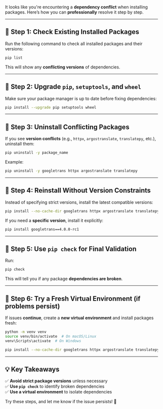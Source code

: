It looks like you're encountering a **dependency conflict** when installing packages. Here’s how you can **professionally** resolve it step by step.

---

## **🔹 Step 1: Check Existing Installed Packages**
Run the following command to check all installed packages and their versions:
```bash
pip list
```
This will show any **conflicting versions** of dependencies.

---

## **🔹 Step 2: Upgrade `pip`, `setuptools`, and `wheel`**
Make sure your package manager is up to date before fixing dependencies:
```bash
pip install --upgrade pip setuptools wheel
```

---

## **🔹 Step 3: Uninstall Conflicting Packages**
If you see **version conflicts** (e.g., `httpx`, `argostranslate`, `translatepy`, etc.), uninstall them:
```bash
pip uninstall -y package_name
```
Example:
```bash
pip uninstall -y googletrans httpx argostranslate translatepy
```

---

## **🔹 Step 4: Reinstall Without Version Constraints**
Instead of specifying strict versions, install the latest compatible versions:
```bash
pip install --no-cache-dir googletrans httpx argostranslate translatepy
```
If you need a **specific version**, install it explicitly:
```bash
pip install googletrans==4.0.0-rc1
```

---

## **🔹 Step 5: Use `pip check` for Final Validation**
Run:
```bash
pip check
```
This will tell you if any package **dependencies are broken**.

---

## **🔹 Step 6: Try a Fresh Virtual Environment (if problems persist)**
If issues **continue**, create a **new virtual environment** and install packages fresh:
```bash
python -m venv venv
source venv/bin/activate  # On macOS/Linux
venv\Scripts\activate  # On Windows

pip install --no-cache-dir googletrans httpx argostranslate translatepy
```
---

## **💡 Key Takeaways**
✅ **Avoid strict package versions** unless necessary  
✅ **Use `pip check`** to identify broken dependencies  
✅ **Use a virtual environment** to isolate dependencies  

Try these steps, and let me know if the issue persists! 🚀
